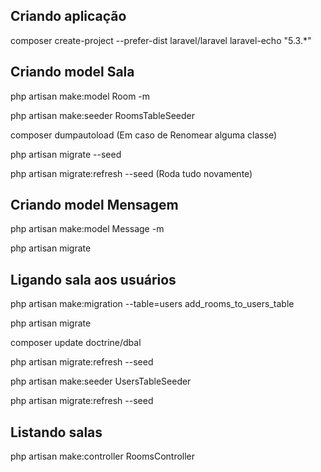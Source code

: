 
## Criando aplicação

composer create-project --prefer-dist laravel/laravel laravel-echo "5.3.*"

## Criando model Sala

php artisan make:model Room -m

php artisan make:seeder RoomsTableSeeder

composer dumpautoload (Em caso de Renomear alguma classe)

php artisan migrate --seed

php artisan migrate:refresh --seed (Roda tudo novamente)

## Criando model Mensagem

php artisan make:model Message -m

php artisan migrate

## Ligando sala aos usuários

php artisan make:migration --table=users add_rooms_to_users_table

php artisan migrate

composer update doctrine/dbal

php artisan migrate:refresh --seed

php artisan make:seeder UsersTableSeeder

php artisan migrate:refresh --seed

## Listando salas

php artisan make:controller RoomsController